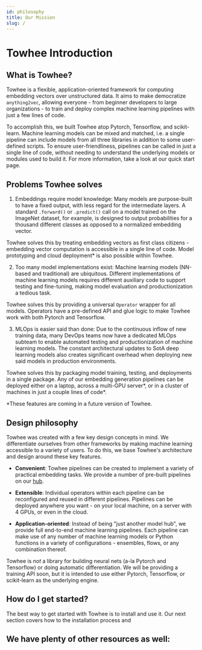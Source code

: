 ```yaml
---
id: philosophy
title: Our Mission
slug: /
---
```


# Towhee Introduction

## What is Towhee?

Towhee is a flexible, application-oriented framework for computing embedding vectors over unstructured data. It aims to make democratize `anything2vec`, allowing everyone - from beginner developers to large organizations - to train and deploy complex machine learning pipelines with just a few lines of code.

To accomplish this, we built Towhee atop Pytorch, Tensorflow, and scikit-learn. Machine learning models can be mixed and matched, i.e. a single pipeline can include models from all three libraries in addition to some user-defined scripts. To ensure user-friendliness, pipelines can be called in just a single line of code, without needing to understand the underlying models or modules used to build it. For more information, take a look at our quick start page.

## Problems Towhee solves

1) Embeddings require model knowledge: Many models are purpose-built to have a fixed output, with less regard for the intermediate layers. A standard `.forward()` or `.predict()` call on a model trained on the ImageNet dataset, for example, is designed to output probabilities for a thousand different classes as opposed to a normalized embedding vector.

Towhee solves this by treating embedding vectors as first class citizens - embedding vector computation is accessible in a single line of code. Model prototyping and cloud deployment\* is also possible within Towhee.

2) Too many model implementations exist: Machine learning models (NN-based and traditional) are ubiquitous. Different implementations of machine learning models requires different auxiliary code to support testing and fine-tuning, making model evaluation and productionization a tedious task.

Towhee solves this by providing a universal `Operator` wrapper for all models. Operators have a pre-defined API and glue logic to make Towhee work with both Pytorch and Tensorflow.

3) MLOps is easier said than done: Due to the continuous inflow of new training data, many DevOps teams now have a dedicated MLOps subteam to enable automated testing and productionization of machine learning models. The constant architectural updates to SotA deep learning models also creates significant overhead when deploying new said models in production environments.

Towhee solves this by packaging model training, testing, and deployments in a single package. Any of our embedding generation pipelines can be deployed either on a laptop, across a multi-GPU server\*, or in a cluster of machines in just a couple lines of code\*.

\*These features are coming in a future version of Towhee.

## Design philosophy

Towhee was created with a few key design concepts in mind. We differentiate ourselves from other frameworks by making machine learning accessible to a variety of users. To do this, we base Towhee's architecture and design around these key features.

- __Convenient__: Towhee pipelines can be created to implement a variety of practical embedding tasks. We provide a number of pre-built pipelines on our [hub](https://hub.towhee.io).

- __Extensible__: Individual operators within each pipeline can be reconfigured and reused in different pipelines. Pipelines can be deployed anywhere you want - on your local machine, on a server with 4 GPUs, or even in the cloud.

- __Application-oriented__: Instead of being "just another model hub", we provide full end-to-end machine learning pipelines. Each pipeline can make use of any number of machine learning models or Python functions in a variety of configurations - ensembles, flows, or any combination thereof.

Towhee is _not_ a library for building neural nets (a-la Pytorch and Tensorflow) or doing automatic differentiation. We will be providing a training API soon, but it is intended to use either Pytorch, Tensorflow, or scikit-learn as the underlying engine.

## How do I get started?

The best way to get started with Towhee is to install and use it. Our next section covers how to the installation process and

We have plenty of other resources as well:
-
